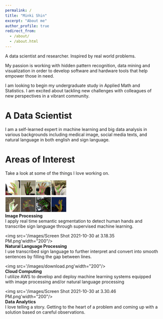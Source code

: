 ```yaml
---
permalink: /
title: "Minki Shin"
excerpt: "About me"
author_profile: true
redirect_from: 
  - /about/
  - /about.html
---
```




A data scientist and researcher. Inspired by real world problems. 
<br/>

My passion is working with hidden pattern recognition, data mining and visualization in order to develop software and hardware tools that help empower those in need. 
<br/>

I am looking to begin my undergraduate study in Applied Math and Statistics. I am excited about tackling new challenges with colleagues of new perspectives in a vibrant community.
<br/>

# A Data Scientist


I am a self-learned expert in machine learning and big data analysis in various backgrounds including medical image, social media texts, and natural language in both english and sign language. 
<br/>

# Areas of Interest


Take a look at some of the things I love working on.
<br/>

<img src='/images/download.jpg' width="200"/><br/>
**Image Processing**
<br/>
I apply real time semantic segmentation to detect human hands and transcribe sign language through supervised machine learning. 
<br/>

<img src='/images/Screen Shot 2021-10-30 at 3.18.35 PM.png'width="200"/><br/>
**Natural Language Processing**
<br/>
I use transcribed sign language to further interpret and convert into smooth sentences by filling the gap between lines. 
<br/>

<img src='/images/download.png'width="200"/><br/>
**Cloud Computing**
<br/>
I utilize AWS to develop and deploy machine learning systems equipped with image processing and/or natural language processing
<br/>

<img src='/images/Screen Shot 2021-10-30 at 3.30.46 PM.png'width="200"/><br/>
**Data Analytics**
<br/>
I love telling a story. Getting to the heart of a problem and coming up with a solution based on careful observations.
<br/>